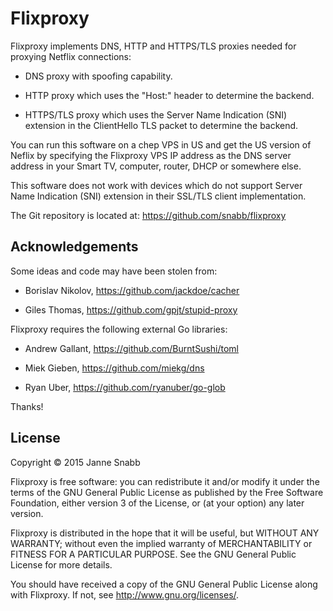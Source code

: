 Flixproxy
=========

Flixproxy implements DNS, HTTP and HTTPS/TLS proxies needed for proxying
Netflix connections:

 - DNS proxy with spoofing capability.

 - HTTP proxy which uses the "Host:" header to determine the backend.

 - HTTPS/TLS proxy which uses the Server Name Indication (SNI) extension
   in the ClientHello TLS packet to determine the backend.

You can run this software on a chep VPS in US and get the US version of
Neflix by specifying the Flixproxy VPS IP address as the DNS server address
in your Smart TV, computer, router, DHCP or somewhere else.

This software does not work with devices which do not support Server Name
Indication (SNI) extension in their SSL/TLS client implementation.

The Git repository is located at: https://github.com/snabb/flixproxy


Acknowledgements
----------------

Some ideas and code may have been stolen from:

- Borislav Nikolov, https://github.com/jackdoe/cacher

- Giles Thomas, https://github.com/gpjt/stupid-proxy

Flixproxy requires the following external Go libraries:

- Andrew Gallant, https://github.com/BurntSushi/toml

- Miek Gieben, https://github.com/miekg/dns

- Ryan Uber, https://github.com/ryanuber/go-glob

Thanks!


License
-------

Copyright © 2015 Janne Snabb <snabb AT epipe.com>

Flixproxy is free software: you can redistribute it and/or modify
it under the terms of the GNU General Public License as published by
the Free Software Foundation, either version 3 of the License, or
(at your option) any later version.

Flixproxy is distributed in the hope that it will be useful,
but WITHOUT ANY WARRANTY; without even the implied warranty of
MERCHANTABILITY or FITNESS FOR A PARTICULAR PURPOSE. See the
GNU General Public License for more details.

You should have received a copy of the GNU General Public License
along with Flixproxy. If not, see <http://www.gnu.org/licenses/>.


